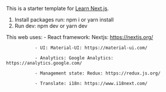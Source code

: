 This is a starter template for [Learn Next.js](https://nextjs.org/learn).
1. Install packages run: npm i or yarn install
2. Run dev: npm dev or yarn dev

This web uses: - React framework: Nextjs: https://nextjs.org/
               
               - UI: Material-UI: https://material-ui.com/
               
               - Analytics: Google Analytics: https://analytics.google.com/
               
               - Management state: Redux: https://redux.js.org/
               
               - Translate: i18n: https://www.i18next.com/
